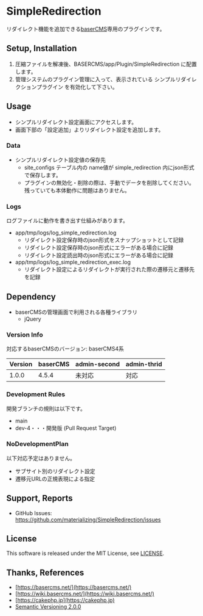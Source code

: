 # SimpleRedirection

リダイレクト機能を追加できる[baserCMS](https://basercms.net/)専用のプラグインです。


## Setup, Installation

1. 圧縮ファイルを解凍後、BASERCMS/app/Plugin/SimpleRedirection に配置します。
2. 管理システムのプラグイン管理に入って、表示されている シンプルリダイレクションプラグイン を有効化して下さい。


## Usage

- シンプルリダイレクト設定画面にアクセスします。
- 画面下部の「設定追加」よりリダイレクト設定を追加します。

### Data

- シンプルリダイレクト設定値の保存先
    - site_configs テーブル内の name値が simple_redirection 内にjson形式で保存します。
	- プラグインの無効化・削除の際は、手動でデータを削除してください。残っていても本体動作に問題はありません。

### Logs

ログファイルに動作を書き出す仕組みがあります。

- app/tmp/logs/log_simple_redirection.log
    - リダイレクト設定保存時のjson形式をスナップショットとして記録
    - リダイレクト設定保存時のjson形式にエラーがある場合に記録
    - リダイレクト設定読出時のjson形式にエラーがある場合に記録
- app/tmp/logs/log_simple_redirection_exec.log
    - リダイレクト設定によるリダイレクトが実行された際の遷移元と遷移先を記録


## Dependency

- baserCMSの管理画面で利用される各種ライブラリ
    - jQuery

### Version Info

対応するbaserCMSのバージョン: baserCMS4系

| Version | baserCMS | admin-second | admin-thrid |
|:--|:--|:--|:--|
| 1.0.0 | 4.5.4 | 未対応 | 対応 |

### Development Rules

開発ブランチの規則は以下です。

- main
- dev-4・・・開発版 (Pull Request Target)

### NoDevelopmentPlan

以下対応予定はありません。

- サブサイト別のリダイレクト設定
- 遷移元URLの正規表現による指定


## Support, Reports

- GitHub Issues: https://github.com/materializing/SimpleRedirection/issues


## License
This software is released under the MIT License, see [LICENSE](https://choosealicense.com/licenses/mit/).


## Thanks, References

- [https://basercms.net/](https://basercms.net/)
- [https://wiki.basercms.net/](https://wiki.basercms.net/)
- [https://cakephp.jp](https://cakephp.jp)
- [Semantic Versioning 2.0.0](https://semver.org/lang/ja/)
